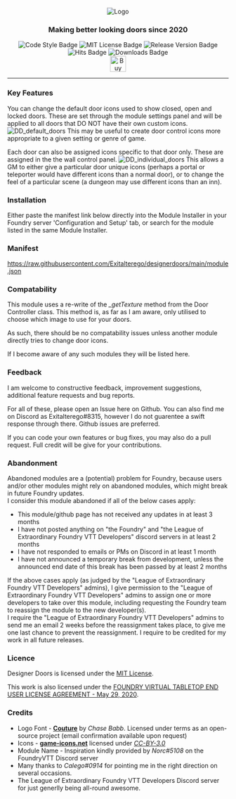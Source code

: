 <div align="center">
    <br>
    <img src="https://user-images.githubusercontent.com/12241468/99018302-a4a83d80-2551-11eb-9a4b-32853b7302c2.png" alt="Logo">
    <br>
    <h3>Making better looking doors since 2020</h3>
</div>

<div align="center">
  <img src="https://img.shields.io/badge/code%20style-air--bnb-brightgreen?style=flat-square" alt="Code Style Badge"></img>
  <img src="https://img.shields.io/github/license/exitalterego/designerdoors?color=bright%20green&style=flat-square" alt="MIT License Badge"></img>
  <img src="https://img.shields.io/github/v/release/exitalterego/designerdoors?color=bright%20green&style=flat-square" alt="Release Version Badge"></img>
  <img src="http://hits.dwyl.com/exitalterego/designerdoors.svg" alt="Hits Badge"></img>
  <img src="https://img.shields.io/github/downloads/exitalterego/designerdoors/total?color=bright%20green&style=flat-square" alt="Downloads Badge"></img>
</div>

<div align="center">
    <a href='https://ko-fi.com/B0B62PUPS' target='_blank'>
        <img height='36' style='border:0px;height:36px;' src='https://cdn.ko-fi.com/cdn/kofi3.png?v=2' border='0' alt='Buy Me a Coffee at ko-fi.com' />
    </a>
</div>

___

### Key Features
You can change the default door icons used to show closed, open and locked doors. These are set through the module settings panel and will be applied to all doors that DO NOT have their own custom icons.
![DD_default_doors](https://user-images.githubusercontent.com/12241468/99480682-7b701e80-2950-11eb-8f95-ff51749174d7.gif)
This may be useful to create door control icons more appropriate to a given setting or genre of game.

Each door can also be assigned icons specific to that door only. These are assigned in the the wall control panel.
![DD_individual_doors](https://user-images.githubusercontent.com/12241468/99480703-86c34a00-2950-11eb-9389-3af05ef9723d.gif)
This allows a GM to either give a particular door unique icons (perhaps a portal or teleporter would have different icons than a normal door), or to change the feel of a particular scene (a dungeon may use different icons than an inn).

### Installation
Either paste the manifest link below directly into the Module Installer in your Foundry server 'Configuration and Setup' tab, or search for the module listed in the same Module Installer.

### Manifest
https://raw.githubusercontent.com/Exitalterego/designerdoors/main/module.json

### Compatability
This module uses a re-write of the *\_getTexture* method from the Door Controller class. This method is, as far as I am aware, only utilised to choose which image to use for your doors.

As such, there should be no compatability issues unless another module directly tries to change door icons.

If I become aware of any such modules they will be listed here.

### Feedback
I am welcome to constructive feedback, improvement suggestions, additional feature requests and bug reports.

For all of these, please open an Issue here on Github. You can also find me on Discord as Exitalterego#8315, however I do not guarentee a swift response through there. Github issues are preferred.

If you can code your own features or bug fixes, you may also do a pull request. Full credit will be give for your contributions. 

### Abandonment
Abandoned modules are a (potential) problem for Foundry, because users and/or other modules might rely on abandoned modules, which might break in future Foundry updates.<br>
I consider this module abandoned if all of the below cases apply:
<ul>
  <li>This module/github page has not received any updates in at least 3 months</li>
  <li>I have not posted anything on "the Foundry" and "the League of Extraordinary Foundry VTT Developers" discord servers in at least 2 months</li>
  <li>I have not responded to emails or PMs on Discord in at least 1 month</li>
  <li>I have not announced a temporary break from development, unless the announced end date of this break has been passed by at least 2 months</li>
</ul>
If the above cases apply (as judged by the "League of Extraordinary Foundry VTT Developers" admins), I give permission to the "League of Extraordinary Foundry VTT Developers" admins to assign one or more developers to take over this module, including requesting the Foundry team to reassign the module to the new developer(s).<br>
I require the "League of Extraordinary Foundry VTT Developers" admins to send me an email 2 weeks before the reassignment takes place, to give me one last chance to prevent the reassignment.
I require to be credited for my work in all future releases.

### Licence
Designer Doors is licensed under the [MIT License](https://github.com/Exitalterego/designerdoors/blob/main/LICENSE).

This work is also licensed under the [FOUNDRY VIRTUAL TABLETOP END USER LICENSE AGREEMENT - May 29, 2020](https://foundryvtt.com/article/license/).

### Credits
* Logo Font - **[Couture](https://www.dafont.com/couture.font)** by *Chase Babb*. Licensed under terms as an open-source project (email confirmation available upon request)
* Icons - **[game-icons.net](https://game-icons.net/)** licensed under *[CC-BY-3.0](https://creativecommons.org/licenses/by/3.0/)*
* Module Name - Inspiration kindly provided by *Norc#5108* on the FoundryVTT Discord server
* Many thanks to *Calego#0914* for pointing me in the right direction on several occasions.
* The League of Extraordinary Foundry VTT Developers Discord server for just generlly being all-round awesome.
